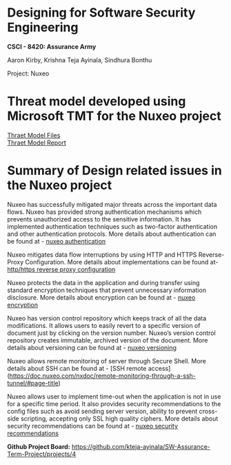 
# Designing for Software Security Engineering
**CSCI - 8420:  Assurance Army**

Aaron Kirby, Krishna Teja Ayinala, Sindhura Bonthu   </br>

Project: Nuxeo

# Threat model developed using Microsoft TMT for the Nuxeo project 
[Thraet Model Files](https://github.com/kteja-ayinala/SW-Assurance-Term-Project/tree/master/Threat%20Model%20files/Final%20Threat%20Model) </br>
[Thraet Model Report](http://htmlpreview.github.io/?https://github.com/kteja-ayinala/SW-Assurance-Term-Project/blob/master/Threat%20Model%20files/Final%20Threat%20Model/Threat%20Model%20Assurance%20Army.html)

# Summary of Design related issues in the Nuxeo project

Nuxeo has successfully mitigated major threats across the important data flows. Nuxeo has provided strong authentication mechanisms which prevents unauthorized access to the sensitive information. It has implemented authentication techniques such as two-factor authentication and other authentication protocols. More details about authentication can be found at - [nuxeo authentication](https://doc.nuxeo.com/nxdoc/authentication-and-user-management/) </br>

Nuxeo mitigates data flow interruptions by using HTTP and HTTPS Reverse-Proxy Configuration. More details about implementations can be found at- [http/https reverse proxy configuration](https://doc.nuxeo.com/nxdoc/http-and-https-reverse-proxy-configuration/) </br>

Nuxeo protects the data in the application and during transfer using standard encryption techniques that prevent unnecessary information disclosure. More details about encryption can be found at - [nuxeo encryption]( https://doc.nuxeo.com/nxdoc/sensitive-configuration-data-encryption/) </br>

Nuxeo has version control repository which keeps track of all the data modifications. It allows users to easily revert to a specific version of document just by clicking on the version number. Nuxeo’s version control repository creates immutable, archived version of the document. More details about versioning can be found at - [nuxeo versioning](https://doc.nuxeo.com/nxdoc/versioning/#concepts) </br>

Nuxeo allows remote monitoring of server through Secure Shell. More details about SSH can be found at - [SSH remote access] (https://doc.nuxeo.com/nxdoc/remote-monitoring-through-a-ssh-tunnel/#page-title) </br>

Nuxeo allows user to implement time-out when the application is not in use for a specific time period. It also provides security recommendations to the config files such as avoid sending server version, ability to prevent cross-side scripting, accepting only SSL high quality ciphers. More details about security recommendations can be found at - [nuxeo security recommendations](https://doc.nuxeo.com/nxdoc/security-recommendations/)




**Github Project Board:** https://github.com/kteja-ayinala/SW-Assurance-Term-Project/projects/4

